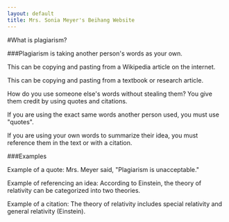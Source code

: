 ```yaml
---
layout: default
title: Mrs. Sonia Meyer's Beihang Website
---
```




#What is plagiarism?

###Plagiarism is taking another person's words as your own.

This can be copying and pasting from a Wikipedia article on the internet.

This can be copying and pasting from a textbook or research article.

How do you use someone else's words without stealing them? You give them credit by using quotes and citations.

If you are using the exact same words another person used, you must use "quotes".

If you are using your own words to summarize their idea, you must reference them in the text or with a citation.

###Examples

Example of a quote: Mrs. Meyer said, "Plagiarism is unacceptable."

Example of referencing an idea: According to Einstein, the theory of relativity can be categorized into two theories.

Example of a citation: The theory of relativity includes special relativity and general relativity (Einstein).

